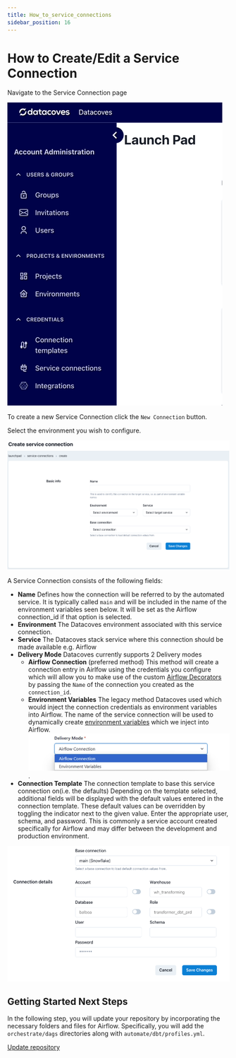 ```yaml
---
title: How_to_service_connections
sidebar_position: 16
---
```


# How to Create/Edit a Service Connection

Navigate to the Service Connection page

![Service Connection](./assets/menu_service_connection.gif)

To create a new Service Connection click the `New Connection` button.

Select the environment you wish to configure.

![Service Connection Create or Edit Page](./assets/serviceconnection_editnew_page.png)

A Service Connection consists of the following fields:

- **Name** Defines how the connection will be referred to by the automated service. It is typically called `main` and will be included in the name of the environment variables seen below. It will be set as the Airflow connection_id if that option is selected.
- **Environment** The Datacoves environment associated with this service connection.
- **Service** The Datacoves stack service where this connection should be made available e.g. Airflow
- **Delivery Mode** Datacoves currently supports 2 Delivery modes
  - **Airflow Connection** (preferred method) This method will create a connection entry in Airlfow using the credentials you configure which will allow you to make use of the custom [Airflow Decorators](/reference/airflow/datacoves-decorators.md) by passing the `Name` of the connection you created as the `connection_id`. 
  - **Environment Variables** The legacy method Datacoves used which would inject the connection credentials as environment variables into Airflow. The name of the service connection will be used to dynamically create [environment variables](/reference/airflow/environment-service-connection-vars.md) which we inject into Airflow. 
    ![Delivery Mode](assets/service_connection_delivery.jpg). 
- **Connection Template** The connection template to base this service connection on(i.e. the defaults)
  Depending on the template selected, additional fields will be displayed with the default values entered in the connection template. These default values can be overridden by toggling the indicator next to the given value. Enter the appropriate user, schema, and password. This is commonly a service account created specifically for Airflow and may differ between the development and production environment.

![Service Connection Connection Details](./assets/serviceconnection_editnew_details.png)

## Getting Started Next Steps 
In the following step, you will update your repository by incorporating the necessary folders and files for Airflow. Specifically, you will add the `orchestrate/dags` directories along with `automate/dbt/profiles.yml`. 

[Update repository](getting-started/Admin/configure-repository.md)
